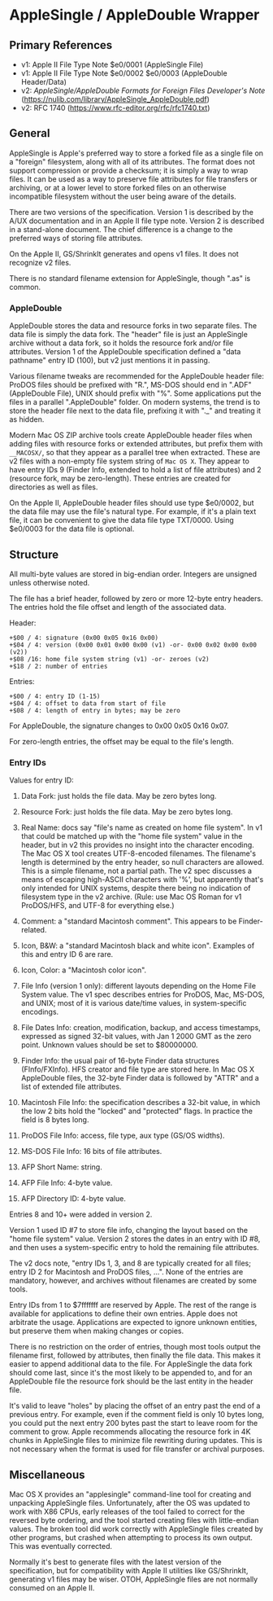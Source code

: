 ﻿# AppleSingle / AppleDouble Wrapper #

## Primary References ##

- v1: Apple II File Type Note $e0/0001 (AppleSingle File)
- v1: Apple II File Type Note $e0/0002 $e0/0003 (AppleDouble Header/Data)
- v2: _AppleSingle/AppleDouble Formats for Foreign Files Developer's Note_
      (https://nulib.com/library/AppleSingle_AppleDouble.pdf)
- v2: RFC 1740 (https://www.rfc-editor.org/rfc/rfc1740.txt)

## General ##

AppleSingle is Apple's preferred way to store a forked file as a single file on a "foreign"
filesystem, along with all of its attributes.  The format does not support compression or
provide a checksum; it is simply a way to wrap files.  It can be used as a way to preserve
file attributes for file transfers or archiving, or at a lower level to store forked files on
an otherwise incompatible filesystem without the user being aware of the details.

There are two versions of the specification.  Version 1 is described by the A/UX documentation
and in an Apple II file type note.  Version 2 is described in a stand-alone document.  The
chief difference is a change to the preferred ways of storing file attributes.

On the Apple II, GS/ShrinkIt generates and opens v1 files.  It does not recognize v2 files.

There is no standard filename extension for AppleSingle, though ".as" is common.

### AppleDouble ###

AppleDouble stores the data and resource forks in two separate files.  The data file is simply
the data fork.  The "header" file is just an AppleSingle archive without a data fork, so it holds
the resource fork and/or file attributes.  Version 1 of the AppleDouble specification defined a
"data pathname" entry ID (100), but v2 just mentions it in passing.

Various filename tweaks are recommended for the AppleDouble header file: ProDOS files should be
prefixed with "R.", MS-DOS should end in ".ADF" (AppleDouble File), UNIX should prefix with "%".
Some applications put the files in a parallel ".AppleDouble" folder.  On modern systems, the
trend is to store the header file next to the data file, prefixing it with "._" and treating it
as hidden.

Modern Mac OS ZIP archive tools create AppleDouble header files when adding files with resource
forks or extended attributes, but prefix them with `__MACOSX/`, so that they appear as a parallel
tree when extracted.  These are v2 files with a non-empty file system string of `Mac OS X`.  They
appear to have entry IDs 9 (Finder Info, extended to hold a list of file attributes) and
2 (resource fork, may be zero-length).  These entries are created for directories as well as files.

On the Apple II, AppleDouble header files should use type $e0/0002, but the data file may use
the file's natural type.  For example, if it's a plain text file, it can be convenient to give
the data file type TXT/0000.  Using $e0/0003 for the data file is optional.

## Structure ##

All multi-byte values are stored in big-endian order.  Integers are unsigned unless otherwise
noted.

The file has a brief header, followed by zero or more 12-byte entry headers.  The entries hold
the file offset and length of the associated data.

Header:
```
+$00 / 4: signature (0x00 0x05 0x16 0x00)
+$04 / 4: version (0x00 0x01 0x00 0x00 (v1) -or- 0x00 0x02 0x00 0x00 (v2))
+$08 /16: home file system string (v1) -or- zeroes (v2)
+$18 / 2: number of entries
```
Entries:
```
+$00 / 4: entry ID (1-15)
+$04 / 4: offset to data from start of file
+$08 / 4: length of entry in bytes; may be zero
```
For AppleDouble, the signature changes to 0x00 0x05 0x16 0x07.

For zero-length entries, the offset may be equal to the file's length.

### Entry IDs ###

Values for entry ID:

1. Data Fork: just holds the file data.  May be zero bytes long.

2. Resource Fork: just holds the file data.  May be zero bytes long.

3. Real Name: docs say "file's name as created on home file system".  In v1 that could be
matched up with the "home file system" value in the header, but in v2 this provides no insight
into the character encoding.  The Mac OS X tool creates UTF-8-encoded filenames.  The filename's
length is determined by the entry header, so null characters are allowed.  This is a simple
filename, not a partial path.  The v2 spec discusses a means of escaping high-ASCII characters
with '%', but apparently that's only intended for UNIX systems, despite there being no indication
of filesystem type in the v2 archive.  (Rule: use Mac OS Roman for v1 ProDOS/HFS, and UTF-8 for
everything else.)

4. Comment: a "standard Macintosh comment".  This appears to be Finder-related.

5. Icon, B&W: a "standard Macintosh black and white icon".  Examples of this and entry ID 6 are
rare.

6. Icon, Color: a "Macintosh color icon".

7. File Info (version 1 only): different layouts depending on the Home File System value.
The v1 spec describes entries for ProDOS, Mac, MS-DOS, and UNIX; most of it is various date/time
values, in system-specific encodings.

8. File Dates Info: creation, modification, backup, and access timestamps, expressed as signed
32-bit values, with Jan 1 2000 GMT as the zero point.  Unknown values should be set to $80000000.

9. Finder Info: the usual pair of 16-byte Finder data structures (FInfo/FXInfo).  HFS creator and
file type are stored here.  In Mac OS X AppleDouble files, the 32-byte Finder data is followed
by "ATTR" and a list of extended file attributes.

10. Macintosh File Info: the specification describes a 32-bit value, in which the low 2 bits
hold the "locked" and "protected" flags.  In practice the field is 8 bytes long.

11. ProDOS File Info: access, file type, aux type (GS/OS widths).

12. MS-DOS File Info: 16 bits of file attributes.

13. AFP Short Name: string.

14. AFP File Info: 4-byte value.

15. AFP Directory ID: 4-byte value.

Entries 8 and 10+ were added in version 2.

Version 1 used ID #7 to store file info, changing the layout based on the "home file system"
value.  Version 2 stores the dates in an entry with ID #8, and then uses a system-specific
entry to hold the remaining file attributes.

The v2 docs note, "entry IDs 1, 3, and 8 are typically created for all files; entry ID 2 for
Macintosh and ProDOS files, ...".  None of the entries are mandatory, however, and archives
without filenames are created by some tools.

Entry IDs from 1 to $7fffffff are reserved by Apple.  The rest of the range is available for
applications to define their own entries.  Apple does not arbitrate the usage.  Applications are
expected to ignore unknown entities, but preserve them when making changes or copies.

There is no restriction on the order of entries, though most tools output the filename first,
followed by attributes, then finally the file data.  This makes it easier to append additional
data to the file.  For AppleSingle the data fork should come last, since it's the most likely to
be appended to, and for an AppleDouble file the resource fork should be the last entity in the
header file.

It's valid to leave "holes" by placing the offset of an entry past the end of a previous entry.
For example, even if the comment field is only 10 bytes long, you could put the next entry 200
bytes past the start to leave room for the comment to grow.  Apple recommends allocating the
resource fork in 4K chunks in AppleSingle files to minimize file rewriting during updates.  This
is not necessary when the format is used for file transfer or archival purposes.

## Miscellaneous ##

Mac OS X provides an "applesingle" command-line tool for creating and unpacking AppleSingle files.
Unfortunately, after the OS was updated to work with X86 CPUs, early releases of the tool failed
to correct for the reversed byte ordering, and the tool started creating files with little-endian
values.  The broken tool did work correctly with AppleSingle files created by other programs,
but crashed when attempting to process its own output.  This was eventually corrected.

Normally it's best to generate files with the latest version of the specification, but for
compatibility with Apple II utilities like GS/ShrinkIt, generating v1 files may be wiser.  OTOH,
AppleSingle files are not normally consumed on an Apple II.
